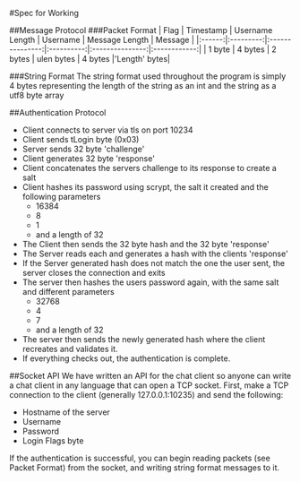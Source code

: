 #Spec for Working



##Message Protocol 
###Packet Format
|  Flag  | Timestamp | Username Length | Username   | Message Length  |    Message   |
|:------:|:---------:|:---------------:|:----------:|:---------------:|:------------:|
| 1 byte |  4 bytes  |  2 bytes        | ulen bytes | 4 bytes         |'Length' bytes|

###String Format
The string format used throughout the program is simply 4 bytes representing the length of the string as an int and the string as a utf8 byte array

##Authentication Protocol

- Client connects to server via tls on port 10234
- Client sends tLogin byte (0x03)
- Server sends 32 byte 'challenge'
- Client generates 32 byte 'response'
- Client concatenates the servers challenge to its response to create a salt
- Client hashes its password using scrypt, the salt it created and the following parameters
	- 16384
	- 8
	- 1
	- and a length of 32
- The Client then sends the 32 byte hash and the 32 byte 'response'
- The Server reads each and generates a hash with the clients 'response'
- If the Server generated hash does not match the one the user sent, the server closes the connection and exits
- The server then hashes the users password again, with the same salt and different parameters
	- 32768
	- 4
	- 7
	- and a length of 32
- The server then sends the newly generated hash where the client recreates and validates it.
- If everything checks out, the authentication is complete.

##Socket API
We have written an API for the chat client so anyone can write a chat client in any language that can open a TCP socket.
First, make a TCP connection to the client (generally 127.0.0.1:10235) and send the following:
- Hostname of the server
- Username
- Password
- Login Flags byte

If the authentication is successful, you can begin reading packets (see Packet Format) from the socket, and writing string format messages to it. 
